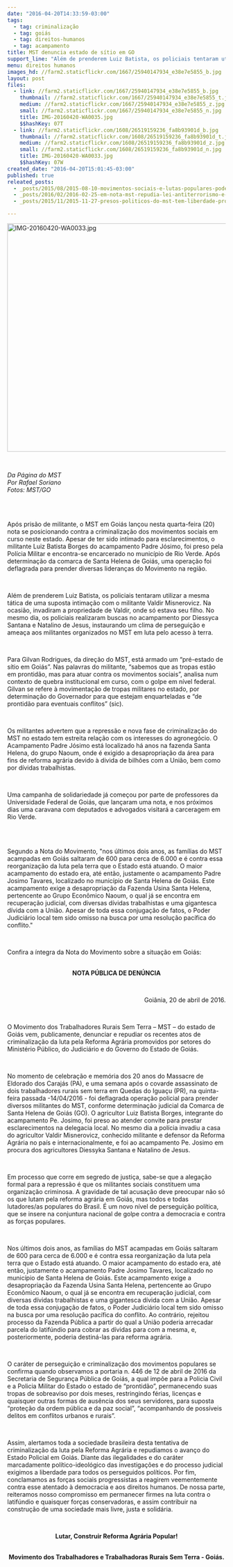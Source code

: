 ```yaml
---
date: "2016-04-20T14:33:59-03:00"
tags:
  - tag: criminalização
  - tag: goiás
  - tag: direitos-humanos
  - tag: acampamento
title: MST denuncia estado de sítio em GO
support_line: "Além de prenderem Luiz Batista, os policiais tentaram utilizar a mesma tática de suposta intimação com o militante Valdir Misnerovicz e realizaram buscas no acampamento por Diessyca Santana e Natalino de Jesus."
menu: direitos humanos
images_hd: //farm2.staticflickr.com/1667/25940147934_e38e7e5855_b.jpg
layout: post
files:
  - link: //farm2.staticflickr.com/1667/25940147934_e38e7e5855_b.jpg
    thumbnail: //farm2.staticflickr.com/1667/25940147934_e38e7e5855_t.jpg
    medium: //farm2.staticflickr.com/1667/25940147934_e38e7e5855_z.jpg
    small: //farm2.staticflickr.com/1667/25940147934_e38e7e5855_n.jpg
    title: IMG-20160420-WA0035.jpg
    $$hashKey: 07T
  - link: //farm2.staticflickr.com/1608/26519159236_fa8b93901d_b.jpg
    thumbnail: //farm2.staticflickr.com/1608/26519159236_fa8b93901d_t.jpg
    medium: //farm2.staticflickr.com/1608/26519159236_fa8b93901d_z.jpg
    small: //farm2.staticflickr.com/1608/26519159236_fa8b93901d_n.jpg
    title: IMG-20160420-WA0033.jpg
    $$hashKey: 07W
created_date: "2016-04-20T15:01:45-03:00"
published: true
releated_posts:
  - _posts/2015/08/2015-08-10-movimentos-sociais-e-lutas-populares-podem-ser-incluidos-em-lei-antiterrorismo.md
  - _posts/2016/02/2016-02-25-em-nota-mst-repudia-lei-antiterrorismo-e-exige-o-veto-completo-do-projeto.md
  - _posts/2015/11/2015-11-27-presos-politicos-do-mst-tem-liberdade-provisoria-concedida-pela-justica-do-df.md

---
```

<p><img alt="IMG-20160420-WA0033.jpg" height="525" src="//farm2.staticflickr.com/1608/26519159236_fa8b93901d_b.jpg" width="700" /></p>

<p>&nbsp;</p>

<p><em>Da P&aacute;gina do MST<br />
Por Rafael Soriano<br />
Fotos: MST/GO</em></p>

<p>&nbsp;</p>

<p><br />
Ap&oacute;s pris&atilde;o de militante, o MST em Goi&aacute;s lan&ccedil;ou nesta quarta-feira (20) nota se posicionando contra a criminaliza&ccedil;&atilde;o dos movimentos sociais em curso neste estado. Apesar de ter sido intimado para esclarecimentos, o militante Luiz Batista Borges do acampamento Padre J&oacute;simo, foi preso pela Pol&iacute;cia Militar e encontra-se encarcerado no munic&iacute;pio de Rio Verde. Ap&oacute;s determina&ccedil;&atilde;o da comarca de Santa Helena de Goi&aacute;s, uma opera&ccedil;&atilde;o foi deflagrada para prender diversas lideran&ccedil;as do Movimento na regi&atilde;o.</p>

<p>&nbsp;</p>

<p>Al&eacute;m de prenderem Luiz Batista, os policiais tentaram utilizar a mesma t&aacute;tica de uma suposta intima&ccedil;&atilde;o com o militante Valdir Misnerovicz. Na ocasi&atilde;o, invadiram a propriedade de Valdir, onde s&oacute; estava seu filho. No mesmo dia, os policiais realizaram buscas no acampamento por Diessyca Santana e Natalino de Jesus, instaurando um clima de persegui&ccedil;&atilde;o e amea&ccedil;a aos militantes organizados no MST em luta pelo acesso &agrave; terra.</p>

<p>&nbsp;</p>

<p>Para Gilvan Rodrigues, da dire&ccedil;&atilde;o do MST, est&aacute; armado um &ldquo;pr&eacute;-estado de s&iacute;tio em Goi&aacute;s&rdquo;. Nas palavras do militante, &ldquo;sabemos que as tropas est&atilde;o em prontid&atilde;o, mas para atuar contra os movimentos sociais&rdquo;, analisa num contexto de quebra institucional em curso, com o golpe em n&iacute;vel federal. Gilvan se refere &agrave; movimenta&ccedil;&atilde;o de tropas militares no estado, por determina&ccedil;&atilde;o do Governador para que estejam enquarteladas e &ldquo;de prontid&atilde;o para eventuais conflitos&rdquo; (sic).</p>

<p>&nbsp;</p>

<p>Os militantes advertem que a repress&atilde;o e nova fase de criminaliza&ccedil;&atilde;o do MST no estado tem estreita rela&ccedil;&atilde;o com os interesses do agroneg&oacute;cio. O Acampamento Padre J&oacute;simo est&aacute; localizado h&aacute; anos na fazenda Santa Helena, do grupo Naoum, onde &eacute; exigido a desapropria&ccedil;&atilde;o da &aacute;rea para fins de reforma agr&aacute;ria devido &agrave; divida de bilh&otilde;es com a Uni&atilde;o, bem como por d&iacute;vidas trabalhistas.</p>

<p>&nbsp;</p>

<p>Uma campanha de solidariedade j&aacute; come&ccedil;ou por parte de professores da Universidade Federal de Goi&aacute;s, que lan&ccedil;aram uma nota, e nos pr&oacute;ximos dias uma caravana com deputados e advogados visitar&aacute; a carceragem em Rio Verde.<br />
&nbsp;</p>

<p>&nbsp;</p>

<p>Segundo a Nota do Movimento, &quot;nos últimos dois anos, as famílias do MST acampadas em Goiás saltaram de 600 para cerca de 6.000 e é contra essa reorganização da luta pela terra que o Estado está atuando. O maior acampamento do estado era, até então, justamente o acampamento Padre Josimo Tavares, localizado no município de Santa Helena de Goiás. Este acampamento exige a desapropriação da Fazenda Usina Santa Helena, pertencente ao Grupo Econômico Naoum, o qual já se encontra em recuperação judicial, com diversas dívidas trabalhistas e uma gigantesca dívida com a União. Apesar de toda essa conjugação de fatos, o Poder Judiciário local tem sido omisso na busca por uma resolução pacífica do conflito.&quot;</p>

<p>&nbsp;</p>

<p>Confira a &iacute;ntegra da Nota do Movimento sobre a situa&ccedil;&atilde;o em Goi&aacute;s:</p>

<p style="text-align: center;"><br />
<strong>NOTA P&Uacute;BLICA DE DEN&Uacute;NCIA</strong></p>

<p>&nbsp;</p>

<p style="text-align: right;">Goi&acirc;nia, 20 de abril de 2016.</p>

<p>&nbsp;</p>

<p>O Movimento dos Trabalhadores Rurais Sem Terra &ndash; MST &ndash; do estado de Goi&aacute;s vem, publicamente, denunciar e repudiar os recentes atos de criminaliza&ccedil;&atilde;o da luta pela Reforma Agr&aacute;ria promovidos por setores do Minist&eacute;rio P&uacute;blico, do Judici&aacute;rio e do Governo do Estado de Goi&aacute;s.</p>

<p>&nbsp;</p>

<p>No momento de celebra&ccedil;&atilde;o e mem&oacute;ria dos 20 anos do Massacre de Eldorado dos Caraj&aacute;s (PA), e uma semana ap&oacute;s o covarde assassinato de dois trabalhadores rurais sem terra em Quedas do Igua&ccedil;u (PR), na quinta-feira passada -14/04/2016 - foi deflagrada opera&ccedil;&atilde;o policial para prender diversos militantes do MST, conforme determina&ccedil;&atilde;o judicial da Comarca de Santa Helena de Goi&aacute;s (GO). O agricultor Luiz Batista Borges, integrante do acampamento Pe. Josimo, foi preso ao atender convite para prestar esclarecimentos na delegacia local. No mesmo dia a pol&iacute;cia invadiu a casa do agricultor Valdir Misnerovicz, conhecido militante e defensor da Reforma Agr&aacute;ria no pa&iacute;s e internacionalmente, e foi ao acampamento Pe. Josimo em procura dos agricultores Diessyka Santana e Natalino de Jesus.</p>

<p>&nbsp;</p>

<p>Em processo que corre em segredo de justi&ccedil;a, sabe-se que a alega&ccedil;&atilde;o formal para a repress&atilde;o &eacute; que os militantes sociais constituem uma organiza&ccedil;&atilde;o criminosa. A gravidade de tal acusa&ccedil;&atilde;o deve preocupar n&atilde;o s&oacute; os que lutam pela reforma agr&aacute;ria em Goi&aacute;s, mas todos e todas lutadores/as populares do Brasil. &Eacute; um novo n&iacute;vel de persegui&ccedil;&atilde;o pol&iacute;tica, que se insere na conjuntura nacional de golpe contra a democracia e contra as for&ccedil;as populares.</p>

<p>&nbsp;</p>

<p>Nos &uacute;ltimos dois anos, as fam&iacute;lias do MST acampadas em Goi&aacute;s saltaram de 600 para cerca de 6.000 e &eacute; contra essa reorganiza&ccedil;&atilde;o da luta pela terra que o Estado est&aacute; atuando. O maior acampamento do estado era, at&eacute; ent&atilde;o, justamente o acampamento Padre Josimo Tavares, localizado no munic&iacute;pio de Santa Helena de Goi&aacute;s. Este acampamento exige a desapropria&ccedil;&atilde;o da Fazenda Usina Santa Helena, pertencente ao Grupo Econ&ocirc;mico Naoum, o qual j&aacute; se encontra em recupera&ccedil;&atilde;o judicial, com diversas d&iacute;vidas trabalhistas e uma gigantesca d&iacute;vida com a Uni&atilde;o. Apesar de toda essa conjuga&ccedil;&atilde;o de fatos, o Poder Judici&aacute;rio local tem sido omisso na busca por uma resolu&ccedil;&atilde;o pac&iacute;fica do conflito. Ao contr&aacute;rio, rejeitou processo da Fazenda P&uacute;blica a partir do qual a Uni&atilde;o poderia arrecadar parcela do latif&uacute;ndio para cobrar as d&iacute;vidas para com a mesma, e, posteriormente, poderia destin&aacute;-las para reforma agr&aacute;ria.</p>

<p>&nbsp;</p>

<p>O car&aacute;ter de persegui&ccedil;&atilde;o e criminaliza&ccedil;&atilde;o dos movimentos populares se confirma quando observamos a portaria n. 446 de 12 de abril de 2016 da Secretaria de Seguran&ccedil;a P&uacute;blica de Goi&aacute;s, a qual imp&otilde;e para a Policia Civil e a Policia Militar do Estado o estado de &ldquo;prontid&atilde;o&rdquo;, permanecendo suas tropas de sobreaviso por dois meses, restringindo f&eacute;rias, licen&ccedil;as e quaisquer outras formas de aus&ecirc;ncia dos seus servidores, para suposta &ldquo;prote&ccedil;&atilde;o da ordem p&uacute;blica e da paz social&rdquo;, &ldquo;acompanhando de poss&iacute;veis delitos em conflitos urbanos e rurais&rdquo;.</p>

<p>&nbsp;</p>

<p>Assim, alertamos toda a sociedade brasileira desta tentativa de criminaliza&ccedil;&atilde;o da luta pela Reforma Agr&aacute;ria e repudiamos o avan&ccedil;o do Estado Policial em Goi&aacute;s. Diante das ilegalidades e do car&aacute;ter marcadamente pol&iacute;tico-ideol&oacute;gico das investiga&ccedil;&otilde;es e do processo judicial exigimos a liberdade para todos os perseguidos pol&iacute;ticos. Por fim, conclamamos as for&ccedil;as sociais progressistas a reagirem veementemente contra esse atentado &agrave; democracia e aos direitos humanos. De nossa parte, reiteramos nosso compromisso em permanecer firmes na luta contra o latif&uacute;ndio e quaisquer for&ccedil;as conservadoras, e assim contribuir na constru&ccedil;&atilde;o de uma sociedade mais livre, justa e solid&aacute;ria.</p>

<p>&nbsp;</p>

<p style="text-align: center;"><strong>Lutar, Construir Reforma Agr&aacute;ria Popular!</strong></p>

<p style="text-align: center;"><br />
<strong>Movimento dos Trabalhadores e Trabalhadoras Rurais Sem Terra - Goi&aacute;s.</strong></p>

<p>&nbsp;</p>

